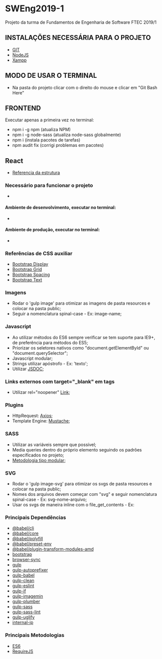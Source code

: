 # SWEng2019-1

Projeto da turma de Fundamentos de Engenharia de Software FTEC 2019/1

## INSTALAÇÕES NECESSÁRIA PARA O PROJETO

-   [GIT](https://git-scm.com/downloads)
-   [NodeJS](https://nodejs.org/en/download/)
-   [Xampp](https://www.apachefriends.org/download.html)

## MODO DE USAR O TERMINAL

-   Na pasta do projeto clicar com o direito do mouse e clicar em "Git Bash Here"

## FRONTEND

Executar apenas a primeira vez no terminal:

-   npm i -g npm (atualiza NPM)
-   npm i -g node-sass (atualiza node-sass globalmente)
-   npm i (instala pacotes de tarefas)
-   npm audit fix (corrigi problemas em pacotes)

## React

-   [Referencia da estrutura](https://medium.freecodecamp.org/a-complete-react-boilerplate-tutorial-from-zero-to-hero-20023e086c4a)

### Necessário para funcionar o projeto

-

#### Ambiente de desenvolvimento, executar no terminal:

-

#### Ambiente de produção, executar no terminal:

-

### Referências de CSS auxiliar

-   [Bootstrap Display](https://getbootstrap.com/docs/4.3/utilities/display/)
-   [Bootstrap Grid](https://getbootstrap.com/docs/4.3/layout/grid/)
-   [Bootstrap Spacing](https://getbootstrap.com/docs/4.3/utilities/spacing/)
-   [Bootstrap Text](https://getbootstrap.com/docs/4.3/utilities/text/)

### Imagens

-   Rodar o 'gulp image' para otimizar as imagens de pasta resources e colocar na pasta public;
-   Seguir a nomenclatura spinal-case - Ex: image-name;

### Javascript

-   Ao utilizar métodos do ES6 sempre verificar se tem suporte para IE9+, de preferência para métodos do ES5;
-   Priorizar os seletores nativos como "document.getElementById" ou "document.querySelector";
-   Javascript modular;
-   Strings utilizar apóstrofo - Ex: 'texto';
-   Utilizar [JSDOC](https://msdn.microsoft.com/pt-br/library/Mt162307.aspx);

### Links externos com target="\_blank" em tags <a/>

-   Utilizar rel="noopener" [Link](https://desenvolvimentoparaweb.com/miscelanea/relnoopener-performance-seguranca/);

### Plugins

-   HttpRequest: [Axios](https://github.com/axios/axios);
-   Template Engine: [Mustache](https://github.com/janl/mustache.js/);

### SASS

-   Utilizar as variáveis sempre que possível;
-   Media queries dentro do próprio elemento seguindo os padrões especificados no projeto;
-   [Metodologia tipo modular](https://medium.com/@marcmintel/how-to-use-the-module-pattern-in-your-scss-sass-stylesheets-89fe38a6e1f3);

### SVG

-   Rodar o 'gulp image-svg' para otimizar os svgs de pasta resources e colocar na pasta public;
-   Nomes dos arquivos devem começar com "svg" e seguir nomenclatura spinal-case - Ex: svg-nome-arquivo;
-   Usar os svgs de maneira inline com o file_get_contents - Ex: <?= file_get_contents(asset('assets/img/svg/svg-arrow-lg-right.svg')); ?>

### Principais Dependências

-   [@babel/cli](https://babeljs.io/docs/en/babel-cli)
-   [@babel/core](https://www.npmjs.com/package/@babel/core)
-   [@babel/polyfill](https://babeljs.io/docs/en/babel-polyfill)
-   [@babel/preset-env](https://babeljs.io/docs/en/babel-preset-env)
-   [@babel/plugin-transform-modules-amd](https://www.npmjs.com/package/@babel/plugin-transform-modules-amd)
-   [bootstrap](https://getbootstrap.com/)
-   [browser-sync](https://browsersync.io/docs/gulp)
-   [gulp](https://www.npmjs.com/package/gulp)
-   [gulp-autoprefixer](https://www.npmjs.com/package/gulp-autoprefixer)
-   [gulp-babel](https://www.npmjs.com/package/gulp-babel)
-   [gulp-clean](https://www.npmjs.com/package/gulp-clean)
-   [gulp-eslint](https://www.npmjs.com/package/gulp-eslint)
-   [gulp-if](https://www.npmjs.com/package/gulp-if)
-   [gulp-imagemin](https://www.npmjs.com/package/gulp-imagemin)
-   [gulp-plumber](https://www.npmjs.com/package/gulp-plumber)
-   [gulp-sass](https://www.npmjs.com/package/gulp-sass)
-   [gulp-sass-lint](https://www.npmjs.com/package/gulp-sass)
-   [gulp-uglify](https://www.npmjs.com/package/gulp-uglify)
-   [internal-ip](https://www.npmjs.com/package/internal-ip)

### Principais Metodologias

-   [ES6](http://es6-features.org/)
-   [RequireJS](https://requirejs.org/)
